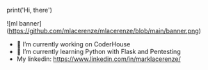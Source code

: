 print('Hi, there')

![ml banner] (https://github.com/mlacerenze/mlacerenze/blob/main/banner.png)

- 💼 I’m currently working on CoderHouse
- 🐍 I’m currently learning Python with Flask and Pentesting
- My linkedin: https://www.linkedin.com/in/marklacerenze/
